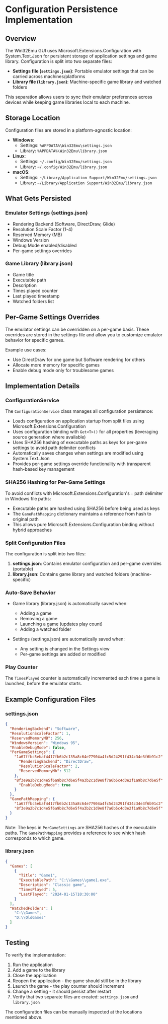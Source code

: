 # Configuration Persistence Implementation

## Overview

The Win32Emu GUI uses Microsoft.Extensions.Configuration with System.Text.Json for persistent storage of application settings and game library. Configuration is split into two separate files:

- **Settings file (`settings.json`)**: Portable emulator settings that can be carried across machines/platforms
- **Library file (`library.json`)**: Machine-specific game library and watched folders

This separation allows users to sync their emulator preferences across devices while keeping game libraries local to each machine.

## Storage Location

Configuration files are stored in a platform-agnostic location:
- **Windows**: 
  - Settings: `%APPDATA%\Win32Emu\settings.json`
  - Library: `%APPDATA%\Win32Emu\library.json`
- **Linux**: 
  - Settings: `~/.config/Win32Emu/settings.json`
  - Library: `~/.config/Win32Emu/library.json`
- **macOS**: 
  - Settings: `~/Library/Application Support/Win32Emu/settings.json`
  - Library: `~/Library/Application Support/Win32Emu/library.json`

## What Gets Persisted

### Emulator Settings (settings.json)
- Rendering Backend (Software, DirectDraw, Glide)
- Resolution Scale Factor (1-4)
- Reserved Memory (MB)
- Windows Version
- Debug Mode enabled/disabled
- Per-game settings overrides

### Game Library (library.json)
- Game title
- Executable path
- Description
- Times played counter
- Last played timestamp
- Watched folders list

## Per-Game Settings Overrides

The emulator settings can be overridden on a per-game basis. These overrides are stored in the settings file and allow you to customize emulator behavior for specific games.

Example use cases:
- Use DirectDraw for one game but Software rendering for others
- Allocate more memory for specific games
- Enable debug mode only for troublesome games

## Implementation Details

### ConfigurationService
The `ConfigurationService` class manages all configuration persistence:
- Loads configuration on application startup from split files using Microsoft.Extensions.Configuration
- Uses configuration binding with `Get<T>()` for all properties (leveraging source generation where available)
- Uses SHA256 hashing of executable paths as keys for per-game settings to avoid path delimiter conflicts
- Automatically saves changes when settings are modified using System.Text.Json
- Provides per-game settings override functionality with transparent hash-based key management

### SHA256 Hashing for Per-Game Settings
To avoid conflicts with Microsoft.Extensions.Configuration's `:` path delimiter in Windows file paths:
- Executable paths are hashed using SHA256 before being used as keys
- The `GamePathMapping` dictionary maintains a reference from hash to original path
- This allows pure Microsoft.Extensions.Configuration binding without hybrid approaches

### Split Configuration Files
The configuration is split into two files:
1. **settings.json**: Contains emulator configuration and per-game overrides (portable)
2. **library.json**: Contains game library and watched folders (machine-specific)

### Auto-Save Behavior
- Game library (library.json) is automatically saved when:
  - Adding a game
  - Removing a game
  - Launching a game (updates play count)
  - Adding a watched folder
  
- Settings (settings.json) are automatically saved when:
  - Any setting is changed in the Settings view
  - Per-game settings are added or modified

### Play Counter
The `TimesPlayed` counter is automatically incremented each time a game is launched, before the emulator starts.

## Example Configuration Files

### settings.json
```json
{
  "RenderingBackend": "Software",
  "ResolutionScaleFactor": 1,
  "ReservedMemoryMB": 256,
  "WindowsVersion": "Windows 95",
  "EnableDebugMode": false,
  "PerGameSettings": {
    "1a67ffbc5ebaf4417fb6b2c135a8c64e77904a4fc5d24291f434c34e3f6b91c2": {
      "RenderingBackend": "DirectDraw",
      "ResolutionScaleFactor": 2,
      "ReservedMemoryMb": 512
    },
    "8f3e9a2b7c1d4e5f6a9b8c7d6e5f4a3b2c1d9e8f7a6b5c4d3e2f1a9b8c7d6e5f": {
      "EnableDebugMode": true
    }
  },
  "GamePathMapping": {
    "1a67ffbc5ebaf4417fb6b2c135a8c64e77904a4fc5d24291f434c34e3f6b91c2": "C:\\Games\\game1.exe",
    "8f3e9a2b7c1d4e5f6a9b8c7d6e5f4a3b2c1d9e8f7a6b5c4d3e2f1a9b8c7d6e5f": "C:\\Games\\game2.exe"
  }
}
```

Note: The keys in `PerGameSettings` are SHA256 hashes of the executable paths. The `GamePathMapping` provides a reference to see which hash corresponds to which game.

### library.json
```json
{
  "Games": [
    {
      "Title": "Game1",
      "ExecutablePath": "C:\\Games\\game1.exe",
      "Description": "Classic game",
      "TimesPlayed": 5,
      "LastPlayed": "2024-01-15T10:30:00"
    }
  ],
  "WatchedFolders": [
    "C:\\Games",
    "D:\\OldGames"
  ]
}
```

## Testing

To verify the implementation:
1. Run the application
2. Add a game to the library
3. Close the application
4. Reopen the application - the game should still be in the library
5. Launch the game - the play counter should increment
6. Change a setting - it should persist after restart
7. Verify that two separate files are created: `settings.json` and `library.json`

The configuration files can be manually inspected at the locations mentioned above.
